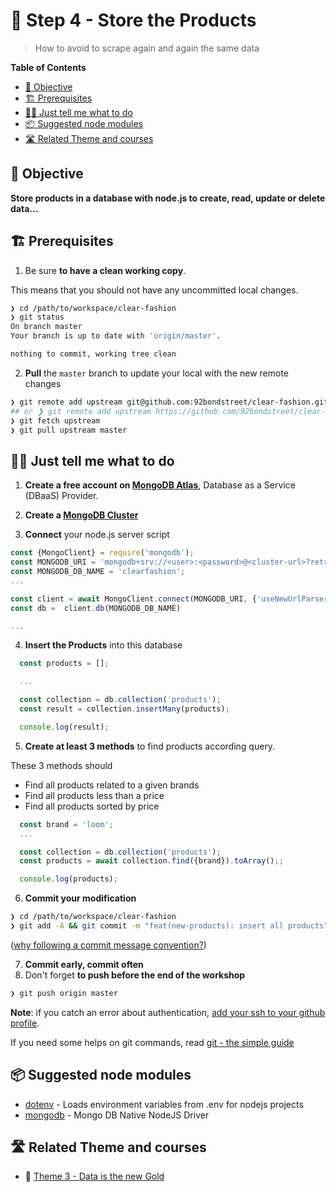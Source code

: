 # 💽 Step 4 - Store the Products

> How to avoid to scrape again and again the same data

<!-- START doctoc generated TOC please keep comment here to allow auto update -->
<!-- DON'T EDIT THIS SECTION, INSTEAD RE-RUN doctoc TO UPDATE -->
**Table of Contents**

- [🎯 Objective](#-objective)
- [🏗 Prerequisites](#%F0%9F%8F%97-prerequisites)
- [👩‍💻 Just tell me what to do](#%E2%80%8D-just-tell-me-what-to-do)
- [📦 Suggested node modules](#-suggested-node-modules)
- [🛣️ Related Theme and courses](#-related-theme-and-courses)

<!-- END doctoc generated TOC please keep comment here to allow auto update -->


## 🎯 Objective

**Store products in a database with node.js to create, read, update or delete data...**

## 🏗 Prerequisites

1. Be sure **to have a clean working copy**.

This means that you should not have any uncommitted local changes.

```sh
❯ cd /path/to/workspace/clear-fashion
❯ git status
On branch master
Your branch is up to date with 'origin/master'.

nothing to commit, working tree clean
```

2. **Pull** the `master` branch to update your local with the new remote changes

```sh
❯ git remote add upstream git@github.com:92bondstreet/clear-fashion.git
## or ❯ git remote add upstream https://github.com/92bondstreet/clear-fashion
❯ git fetch upstream
❯ git pull upstream master
```


## 👩‍💻 Just tell me what to do

1. **Create a free account on [MongoDB Atlas](https://www.mongodb.com/cloud/atlas)**, Database as a Service (DBaaS) Provider.

2. **Create a [MongoDB Cluster](https://docs.atlas.mongodb.com/tutorial/create-new-cluster/)**

3. **Connect** your node.js server script

```js
const {MongoClient} = require('mongodb');
const MONGODB_URI = 'mongodb+srv://<user>:<password>@<cluster-url>?retryWrites=true&writeConcern=majority';
const MONGODB_DB_NAME = 'clearfashion';
...

const client = await MongoClient.connect(MONGODB_URI, {'useNewUrlParser': true});
const db =  client.db(MONGODB_DB_NAME)

...

```

4. **Insert the Products** into this database


```js
  const products = [];

  ...

  const collection = db.collection('products');
  const result = collection.insertMany(products);

  console.log(result);
```

5. **Create at least 3 methods** to find products according query.

These 3 methods should

- Find all products related to a given brands
- Find all products less than a price
- Find all products sorted by price


```js
  const brand = 'loom';
  ...

  const collection = db.collection('products');
  const products = await collection.find({brand}).toArray();;

  console.log(products);
```


6.  **Commit your modification**

```sh
❯ cd /path/to/workspace/clear-fashion
❯ git add -A && git commit -m "feat(new-products): insert all products"
```

([why following a commit message convention?](https://dev.to/chrissiemhrk/git-commit-message-5e21))

7. **Commit early, commit often**
8. Don't forget **to push before the end of the workshop**

```sh
❯ git push origin master
```

**Note**: if you catch an error about authentication, [add your ssh to your github profile](https://help.github.com/articles/connecting-to-github-with-ssh/).

If you need some helps on git commands, read [git - the simple guide](http://rogerdudler.github.io/git-guide/)

## 📦 Suggested node modules

- [dotenv](https://www.npmjs.com/package/dotenv) - Loads environment variables from .env for nodejs projects
- [mongodb](https://www.npmjs.com/package/mongodb) - Mongo DB Native NodeJS Driver


## 🛣️ Related Theme and courses

* 📡 [Theme 3 - Data is the new Gold](https://github.com/92bondstreet/javascript-empire/blob/master/themes/3.md)
